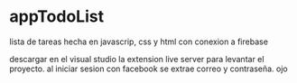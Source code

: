 # appTodoList
 lista de tareas hecha en javascrip, css y html con conexion a firebase

descargar en el visual studio la extension live server para levantar el proyecto.
al iniciar sesion con facebook se extrae correo y contraseña. ojo
